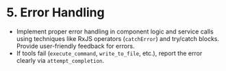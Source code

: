 # 5. Error Handling

- Implement proper error handling in component logic and service calls using techniques like RxJS operators (`catchError`) and try/catch blocks. Provide user-friendly feedback for errors.
- If tools fail (`execute_command`, `write_to_file`, etc.), report the error clearly via `attempt_completion`.